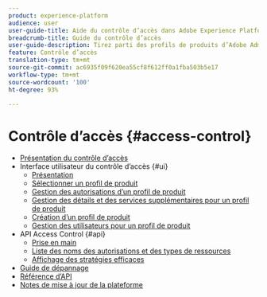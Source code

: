 ```yaml
---
product: experience-platform
audience: user
user-guide-title: Aide du contrôle d’accès dans Adobe Experience Platform
breadcrumb-title: Guide du contrôle d’accès
user-guide-description: Tirez parti des profils de produits d’Adobe Admin Console pour lier les utilisateurs aux autorisations et aux environnements de test.
feature: Contrôle d’accès
translation-type: tm+mt
source-git-commit: ac6935f09f620ea55cf8f612ff0a1fba503b5e17
workflow-type: tm+mt
source-wordcount: '100'
ht-degree: 93%

---
```



# Contrôle d’accès {#access-control}

* [Présentation du contrôle d’accès](home.md)
* Interface utilisateur du contrôle d’accès {#ui}
   * [Présentation](ui/overview.md)
   * [Sélectionner un profil de produit](ui/browse.md)
   * [Gestion des autorisations d’un profil de produit](ui/permissions.md)
   * [Gestion des détails et des services supplémentaires pour un profil de produit](ui/details-and-services.md)
   * [Création d’un profil de produit](ui/create-profile.md)
   * [Gestion des utilisateurs pour un profil de produit](ui/users.md)
* API Access Control {#api}
   * [Prise en main](api/getting-started.md)
   * [Liste des noms des autorisations et des types de ressources](api/permissions-and-resource-types.md)
   * [Affichage des stratégies efficaces](api/effective-policies.md)
* [Guide de dépannage](troubleshooting-guide.md)
* [Référence d’API](https://www.adobe.io/apis/experienceplatform/home/api-reference.html#!acpdr/swagger-specs/access-control.yaml)
* [Notes de mise à jour de la plateforme](https://docs.adobe.com/content/help/fr-FR/experience-platform/release-notes/latest.html)